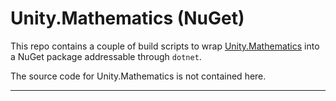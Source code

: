 # Unity.Mathematics (NuGet)

This repo contains a couple of build scripts to wrap
[Unity.Mathematics](https://github.com/Unity-Technologies/Unity.Mathematics)
into a NuGet package addressable through `dotnet`.

The source code for Unity.Mathematics is not contained here.

---
